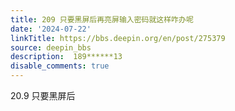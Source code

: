 ```yaml
---
title: 209 只要黑屏后再亮屏输入密码就这样咋办呢
date: '2024-07-22'
linkTitle: https://bbs.deepin.org/en/post/275379
source: deepin_bbs
description:  189******13 
disable_comments: true
---
```

20.9 只要黑屏后
